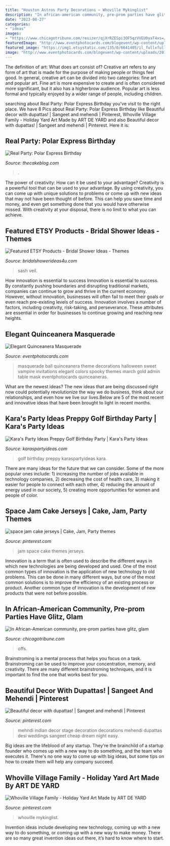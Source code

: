 ```yaml
---
title: "Houston Astros Party Decorations ~ Whoville Mykinglist"
description: "In african-american community, pre-prom parties have glitz, glam"
date: "2023-08-27"
categories:
- "ideas"
images:
- "https://www.chicagotribune.com/resizer/qjXrRZESpi3OF5qzVVEU0yaT4xs=/1200x0/top/www.trbimg.com/img-536c0a9b/turbine/ct-prom-send-offs-met--20140509"
featuredImage: "http://www.eventphotocards.com/blogevent/wp-content/uploads/2011/03/Picture-0981.jpg"
featured_image: "https://img1.etsystatic.com/135/0/6641405/il_fullxfull.991257989_g6bn.jpg"
image: "http://www.eventphotocards.com/blogevent/wp-content/uploads/2011/03/Picture-0981.jpg"
---
```



The definition of art: What does art consist of?
Creative art refers to any form of art that is made for the purpose of making people or things feel good. In general, creative art can be divided into two categories: fine art and popular art. Fine art is more expensive to create and is often considered more significant, but it also has a higherbrow audience. Popular art is less formal and typically enjoyed by a wider range of people, including children.

	

		
searching about Real Party: Polar Express Birthday you've visit to the right place. We have 8 Pics about Real Party: Polar Express Birthday like Beautiful decor with dupattas! | Sangeet and mehendi | Pinterest, Whoville Village Family - Holiday Yard Art Made by ART DE YARD and also Beautiful decor with dupattas! | Sangeet and mehendi | Pinterest. Here it is:
		
    
## Real Party: Polar Express Birthday

<img loading=lazy src="https://thecakeblog.com/wp-content/uploads/2010/12/polar_express_birthday2-473x1024.jpg" onerror="this.onerror=null;this.src='https://tse4.mm.bing.net/th?id=OIP.Gm6WNyojzv5xfVc5TB9gCgAAAA&amp;pid=15.1';" alt="Real Party: Polar Express Birthday">

_Source: thecakeblog.com_

>. 

	

The power of creativity: How can it be used to your advantage?
Creativity is a powerful tool that can be used to your advantage. By using creativity, you can come up with unique solutions to problems or come up with new ideas that may not have been thought of before. This can help you save time and money, and even get something done that you would have otherwise missed. With creativity at your disposal, there is no limit to what you can achieve.

    
## Featured ETSY Products - Bridal Shower Ideas - Themes

<img loading=lazy src="https://img1.etsystatic.com/135/0/6641405/il_fullxfull.991257989_g6bn.jpg" onerror="this.onerror=null;this.src='https://tse1.mm.bing.net/th?id=OIP.n8cdLtMAG_PyLT8ycZcq9wHaJ4&amp;pid=15.1';" alt="Featured ETSY Products - Bridal Shower Ideas - Themes">

_Source: bridalshowerideas4u.com_

>sash veil. 

	

How innovation is essential to success
Innovation is essential to success. By constantly pushing boundaries and disrupting traditional markets, companies can continue to grow and thrive in the current economy. However, without innovation, businesses will often fail to meet their goals or even reach pre-existing levels of success. Innovation involves a number of factors, including creativity, risk-taking, and perseverance. These attributes are essential in order for businesses to continue growing and reaching new heights.

    
## Elegant Quinceanera Masquerade

<img loading=lazy src="http://www.eventphotocards.com/blogevent/wp-content/uploads/2011/03/Picture-0981.jpg" onerror="this.onerror=null;this.src='https://tse4.mm.bing.net/th?id=OIP.xOg6OSNTRE_mIwo2YjTgBgAAAA&amp;pid=15.1';" alt="Elegant Quinceanera Masquerade">

_Source: eventphotocards.com_

>masquerade ball quinceanera theme decorations halloween sweet vampire invitations elegant colors spooky themes march gold admin table mask eventphotocards quinceaneras. 

	

What are the newest ideas?
The new ideas that are being discussed right now could potentially revolutionize the way we do business, think about our relationships, and even how we live our lives.Below are 5 of the most recent and innovative ideas that have been brought to light in recent months.

    
## Kara&#039;s Party Ideas Preppy Golf Birthday Party | Kara&#039;s Party Ideas

<img loading=lazy src="https://karaspartyideas.com/wp-content/uploads/2016/11/Preppy-Golf-Birthday-Party-via-Karas-Party-Ideas-KarasPartyIdeas.com13.jpeg" onerror="this.onerror=null;this.src='https://tse1.mm.bing.net/th?id=OIP.RGlTLANT8ShuK_mr3CSl_gDIEs&amp;pid=15.1';" alt="Kara&#039;s Party Ideas Preppy Golf Birthday Party | Kara&#039;s Party Ideas">

_Source: karaspartyideas.com_

>golf birthday preppy karaspartyideas kara. 

	

There are many ideas for the future that we can consider. Some of the more popular ones include: 1) increasing the number of jobs available in technology companies, 2) decreasing the cost of health care, 3) making it easier for people to connect with each other, 4) reducing the amount of energy used in our society, 5) creating more opportunities for women and people of color.

    
## Space Jam Cake Jerseys | Cake, Jam, Party Themes

<img loading=lazy src="https://i.pinimg.com/736x/ba/1b/08/ba1b08e0e025c0aba4b67a86fd5e94b6--space-jam-party-themes.jpg" onerror="this.onerror=null;this.src='https://tse2.mm.bing.net/th?id=OIP.WIENln7xQVDErk2V0WK9WAHaJ3&amp;pid=15.1';" alt="space jam cake jerseys | Cake, Jam, Party themes">

_Source: pinterest.com_

>jam space cake themes jerseys. 

	

Innovation is a term that is often used to describe the different ways in which new technologies are being developed and used. One of the most common types of innovation is the application of new technology to old problems. This can be done in many different ways, but one of the most common solutions is to improve the efficiency of an existing process or product. Another common type of innovation is the development of new products that were not before possible.

    
## In African-American Community, Pre-prom Parties Have Glitz, Glam

<img loading=lazy src="https://www.chicagotribune.com/resizer/qjXrRZESpi3OF5qzVVEU0yaT4xs=/1200x0/top/www.trbimg.com/img-536c0a9b/turbine/ct-prom-send-offs-met--20140509" onerror="this.onerror=null;this.src='https://tse4.mm.bing.net/th?id=OIP.rxhJkMnoiiIwlURpRLDVVgHaEt&amp;pid=15.1';" alt="In African-American community, pre-prom parties have glitz, glam">

_Source: chicagotribune.com_

>offs. 

	

Brainstroming is a mental process that helps you focus on a task. Brainstroming can be used to improve your concentration, memory, and creativity. There are many different brainstroming techniques, and it is important to find the one that works best for you.

    
## Beautiful Decor With Dupattas! | Sangeet And Mehendi | Pinterest

<img loading=lazy src="https://s-media-cache-ak0.pinimg.com/736x/b7/3d/ce/b73dcef42f5d5db0d62bf400b84c312c.jpg" onerror="this.onerror=null;this.src='https://tse4.mm.bing.net/th?id=OIP.dvoE6eWfbmv4vm5gZWqYhQHaLG&amp;pid=15.1';" alt="Beautiful decor with dupattas! | Sangeet and mehendi | Pinterest">

_Source: pinterest.com_

>mehndi indian decor stage decoration decorations mehendi dupattas desi weddings sangeet cheap dream night easy. 

	

Big ideas are the lifeblood of any startup. They're the brainchild of a startup founder who comes up with a new way to do something, and the team who executes it. There's no one way to come up with big ideas, but some tips on how to create them will help any company succeed.

    
## Whoville Village Family - Holiday Yard Art Made By ART DE YARD

<img loading=lazy src="https://i.pinimg.com/736x/19/cd/86/19cd863296ad8933f8e0495857c314d5.jpg" onerror="this.onerror=null;this.src='https://tse3.mm.bing.net/th?id=OIP.g8YpyqbFDV9oz_Rll2ezWgHaJ4&amp;pid=15.1';" alt="Whoville Village Family - Holiday Yard Art Made by ART DE YARD">

_Source: pinterest.com_

>whoville mykinglist. 

	

Invention ideas include developing new technology, coming up with a new way to do something, or coming up with a new way to make money. There are so many great invention ideas out there, it’s hard to know where to start.

